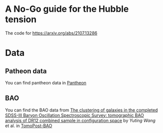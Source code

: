 # A No-Go guide for the Hubble tension
The code for https://arxiv.org/abs/2107.13286

# Data
## Patheon data
You can find pantheon data in [Pantheon](https://github.com/dscolnic/Pantheon)

## BAO
You can find the BAO data from [The clustering of galaxies in the completed SDSS-III Baryon Oscillation Spectroscopic Survey: tomographic BAO analysis of DR12 combined sample in configuration space](https://arxiv.org/abs/1607.03154) by *Yuting Wang* et al. in [TomoPost-BAO](https://github.com/ytcosmo/TomoPost-BAO)
